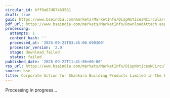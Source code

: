 ```yaml
---
circular_id: bff9a87d87463581
draft: true
guid: https://www.bseindia.com/markets/MarketInfo/DispNoticesNCirculars.aspx?Noticeid={61494D8F-0D50-47D3-BB0F-2528F6DE918F}&noticeno=20250922-14&dt=09/22/2025&icount=14&totcount=58&flag=0
pdf_url: https://www.bseindia.com/markets/MarketInfo/DownloadAttach.aspx?id=20250922-14&attachedId=
processing:
  attempts: 1
  content_hash: ''
  processed_at: '2025-09-23T03:45:00.690300'
  processor_version: '2.0'
  stage: download_failed
  status: failed
published_date: '2025-09-22T11:41:56+00:00'
rss_url: https://www.bseindia.com/markets/MarketInfo/DispNoticesNCirculars.aspx?Noticeid={61494D8F-0D50-47D3-BB0F-2528F6DE918F}&noticeno=20250922-14&dt=09/22/2025&icount=14&totcount=58&flag=0
source: bse
title: Corporate Action for Shankara Building Products Limited in the BSE Indices
---
```


Processing in progress...